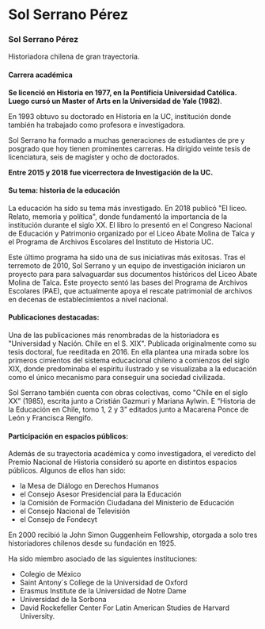 # Sol Serrano Pérez

### Sol Serrano Pérez

Historiadora chilena de gran trayectoria. 

#### Carrera académica

**Se licenció en Historia en 1977, en la Pontificia Universidad Católica. Luego cursó un Master of Arts en la Universidad de Yale \(1982\)**. 

En 1993 obtuvo su doctorado en Historia en la UC, institución donde también ha trabajado como profesora e investigadora.

Sol Serrano ha formado a muchas generaciones de  estudiantes de pre y posgrado que hoy tienen prominentes carreras. Ha dirigido veinte tesis de licenciatura, seis de magíster y ocho de doctorados. 

**Entre 2015 y 2018 fue vicerrectora de Investigación de la UC.** 

#### Su tema: historia de la educación

La educación ha sido su tema más investigado. En 2018 publicó "El liceo. Relato, memoria y política", donde fundamentó la importancia de la institución durante el siglo XX.  El libro lo presentó en el Congreso Nacional de Educación y Patrimonio organizado por el Liceo Abate Molina de Talca y el Programa de Archivos Escolares del Instituto de Historia UC.

Este último programa ha sido una de sus iniciativas más exitosas. Tras el terremoto de 2010, Sol Serrano y un equipo de investigación iniciaron un proyecto para para salvaguardar sus documentos históricos del Liceo Abate Molina de Talca. Este proyecto sentó las bases del Programa de Archivos Escolares \(PAE\), que actualmente apoya el rescate patrimonial de archivos en decenas de establecimientos a nivel nacional.

#### Publicaciones destacadas:

Una de las publicaciones más renombradas de la historiadora es "Universidad y Nación. Chile en el S. XIX". Publicada originalmente como  su tesis doctoral, fue reeditada en 2016. En ella plantea una mirada sobre los primeros cimientos del sistema educacional chileno a comienzos del siglo XIX, donde predominaba el espíritu ilustrado y se visualizaba a la educación como el único mecanismo para conseguir una sociedad civilizada.

Sol Serrano también cuenta con obras colectivas, como "Chile en el siglo XX” \(1985\), escrita junto a Cristián Gazmuri y Mariana Aylwin. E “Historia de la Educación en Chile, tomo 1, 2 y 3” editados junto a Macarena Ponce de León y Francisca Rengifo.

#### Participación en espacios públicos:

Además de su trayectoria académica y como investigadora, el veredicto del Premio Nacional de Historia consideró su aporte en distintos espacios públicos. Algunos de ellos han sido:

* la Mesa de Diálogo en Derechos Humanos
* el Consejo Asesor Presidencial para la Educación
* la Comisión de Formación Ciudadana del Ministerio de Educación
* el Consejo Nacional de Televisión
* el Consejo de Fondecyt

En 2000 recibió la John Simon Guggenheim Fellowship, otorgada a solo tres historiadores chilenos desde su fundación en 1925. 

Ha sido miembro asociado de las siguientes instituciones:

* Colegio de México
* Saint Antony´s College de la Universidad de Oxford
* Erasmus Institute de la Universidad de Notre Dame
* Universidad de la Sorbona
* David Rockefeller Center For Latin American Studies de Harvard University. 

